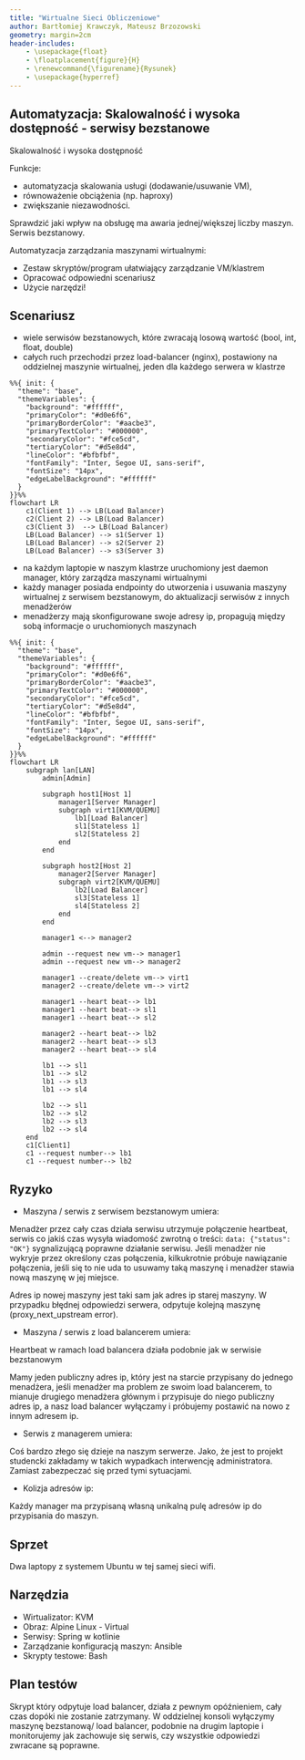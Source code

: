 ```yaml
---
title: "Wirtualne Sieci Obliczeniowe"
author: Bartłomiej Krawczyk, Mateusz Brzozowski
geometry: margin=2cm
header-includes:
    - \usepackage{float}
    - \floatplacement{figure}{H}
    - \renewcommand{\figurename}{Rysunek}
    - \usepackage{hyperref}
---
```


## Automatyzacja: Skalowalność i wysoka dostępność - serwisy bezstanowe

Skalowalność i wysoka dostępność

Funkcje:

- automatyzacja skalowania usługi (dodawanie/usuwanie VM),
- równoważenie obciążenia (np. haproxy)
- zwiększanie niezawodności.

Sprawdzić jaki wpływ na obsługę ma awaria jednej/większej liczby maszyn. Serwis bezstanowy.

Automatyzacja zarządzania maszynami wirtualnymi:

- Zestaw skryptów/program ułatwiający zarządzanie VM/klastrem
- Opracować odpowiedni scenariusz
- Użycie narzędzi!

## Scenariusz

<!-- – Scenariusz – doprecyzowanie zadania: jaki problem rozwiązujecie -->

- wiele serwisów bezstanowych, które zwracają losową wartość (bool, int, float, double)
- całych ruch przechodzi przez load-balancer (nginx), postawiony na oddzielnej maszynie wirtualnej, jeden dla każdego serwera w klastrze

```{.mermaid scale=1}
%%{ init: {
  "theme": "base",
  "themeVariables": {
    "background": "#ffffff",
    "primaryColor": "#d0e6f6",
    "primaryBorderColor": "#aacbe3",
    "primaryTextColor": "#000000",
    "secondaryColor": "#fce5cd",
    "tertiaryColor": "#d5e8d4",
    "lineColor": "#bfbfbf",
    "fontFamily": "Inter, Segoe UI, sans-serif",
    "fontSize": "14px",
    "edgeLabelBackground": "#ffffff"
  }
}}%%
flowchart LR
    c1(Client 1) --> LB(Load Balancer)
    c2(Client 2) --> LB(Load Balancer)
    c3(Client 3)  --> LB(Load Balancer)
    LB(Load Balancer) --> s1(Server 1)
    LB(Load Balancer) --> s2(Server 2)
    LB(Load Balancer) --> s3(Server 3)
```

- na każdym laptopie w naszym klastrze uruchomiony jest daemon manager, który zarządza maszynami wirtualnymi
- każdy manager posiada endpointy do utworzenia i usuwania maszyny wirtualnej z serwisem bezstanowym, do aktualizacji serwisów z innych menadżerów
- menadżerzy mają skonfigurowane swoje adresy ip, propagują między sobą informacje o uruchomionych maszynach

```{.mermaid scale=3}
%%{ init: {
  "theme": "base",
  "themeVariables": {
    "background": "#ffffff",
    "primaryColor": "#d0e6f6",
    "primaryBorderColor": "#aacbe3",
    "primaryTextColor": "#000000",
    "secondaryColor": "#fce5cd",
    "tertiaryColor": "#d5e8d4",
    "lineColor": "#bfbfbf",
    "fontFamily": "Inter, Segoe UI, sans-serif",
    "fontSize": "14px",
    "edgeLabelBackground": "#ffffff"
  }
}}%%
flowchart LR
    subgraph lan[LAN]
        admin[Admin]

        subgraph host1[Host 1]
            manager1[Server Manager]
            subgraph virt1[KVM/QUEMU]
                lb1[Load Balancer]
                sl1[Stateless 1]
                sl2[Stateless 2]
            end
        end

        subgraph host2[Host 2]
            manager2[Server Manager]
            subgraph virt2[KVM/QUEMU]
                lb2[Load Balancer]
                sl3[Stateless 1]
                sl4[Stateless 2]
            end
        end

        manager1 <--> manager2

        admin --request new vm--> manager1
        admin --request new vm--> manager2

        manager1 --create/delete vm--> virt1
        manager2 --create/delete vm--> virt2

        manager1 --heart beat--> lb1
        manager1 --heart beat--> sl1
        manager1 --heart beat--> sl2

        manager2 --heart beat--> lb2
        manager2 --heart beat--> sl3
        manager2 --heart beat--> sl4

        lb1 --> sl1
        lb1 --> sl2
        lb1 --> sl3
        lb1 --> sl4

        lb2 --> sl1
        lb2 --> sl2
        lb2 --> sl3
        lb2 --> sl4
    end
    c1[Client1]
    c1 --request number--> lb1
    c1 --request number--> lb2
```

## Ryzyko

<!-- – Ryzyko: jakie przewidujecie problemy, jakie metody poradzenia sobie z nimi -->

- Maszyna / serwis z serwisem bezstanowym umiera:

Menadżer przez cały czas działa serwisu utrzymuje połączenie heartbeat, serwis co jakiś czas wysyła wiadomość zwrotną o treści: `data: {"status": "OK"}` sygnalizującą poprawne działanie serwisu. Jeśli menadżer nie wykryje przez określony czas połączenia, kilkukrotnie próbuje nawiązanie połączenia, jeśli się to nie uda to usuwamy taką maszynę i menadżer stawia nową maszynę w jej miejsce.

Adres ip nowej maszyny jest taki sam jak adres ip starej maszyny. W przypadku błędnej odpowiedzi serwera, odpytuje kolejną maszynę (proxy_next_upstream error).

- Maszyna / serwis z load balancerem umiera:

Heartbeat w ramach load balancera działa podobnie jak w serwisie bezstanowym

Mamy jeden publiczny adres ip, który jest na starcie przypisany do jednego menadżera, jeśli menadżer ma problem ze swoim load balancerem, to mianuje drugiego menadżera głównym i przypisuje do niego publiczny adres ip, a nasz load balancer wyłączamy i próbujemy postawić na nowo z innym adresem ip.

- Serwis z managerem umiera:

Coś bardzo złego się dzieje na naszym serwerze.
Jako, że jest to projekt studencki zakładamy w takich wypadkach interwencję administratora.
Zamiast zabezpeczać się przed tymi sytuacjami.

- Kolizja adresów ip:

Każdy manager ma przypisaną własną unikalną pulę adresów ip do przypisania do maszyn.

## Sprzet
<!-- sprzęt: np. 2 laptopy -->

Dwa laptopy z systemem Ubuntu w tej samej sieci wifi.

## Narzędzia

<!-- narzędzia, oprogramowanie: jaki wirtualizator, jakie dodatkowe pakiety, ew. jak -->

- Wirtualizator: KVM
- Obraz: Alpine Linux - Virtual
- Serwisy: Spring w kotlinie
- Zarządzanie konfiguracją maszyn: Ansible
- Skrypty testowe: Bash

## Plan testów

<!-- plan testów uwzględniający ograniczenia sprzętu -->

Skrypt który odpytuje load balancer, działa z pewnym opóźnieniem, cały czas dopóki nie zostanie zatrzymany.
W oddzielnej konsoli wyłączymy maszynę bezstanową/ load balancer, podobnie na drugim laptopie i monitorujemy jak zachowuje się serwis, czy wszystkie odpowiedzi zwracane są poprawne.
